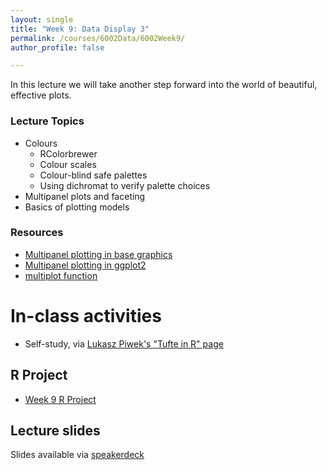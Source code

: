 ```yaml
---
layout: single
title: "Week 9: Data Display 3"
permalink: /courses/6002Data/6002Week9/
author_profile: false

---
```


In this lecture we will take another step forward into the world of beautiful, effective plots. 

### Lecture Topics

* Colours
	- RColorbrewer
	- Colour scales
	- Colour-blind safe palettes
	- Using dichromat to verify palette choices
* Multipanel plots and faceting
* Basics of plotting models

### Resources

* [Multipanel plotting in base graphics](http://seananderson.ca/courses/11-multipanel/multipanel.pdf)
* [Multipanel plotting in ggplot2](http://seananderson.ca/ggplot2-FISH554/)
* [multiplot function](http://www.cookbook-r.com/Graphs/Multiple_graphs_on_one_page_(ggplot2))

# In-class activities

* Self-study, via [Lukasz Piwek's "Tufte in R" page](http://motioninsocial.com/tufte/)

## R Project

* [Week 9 R Project](/assets/images/FISH6002_Week9.zip)

## Lecture slides

<script async class="speakerdeck-embed" data-id="4c08045bd0cf4fa2aa3f8a651852d1f6" data-ratio="1.77777777777778" src="//speakerdeck.com/assets/embed.js"></script>

Slides available via [speakerdeck](https://speakerdeck.com/pandalusplatyceros/fish-6002-week-9-data-display-3)